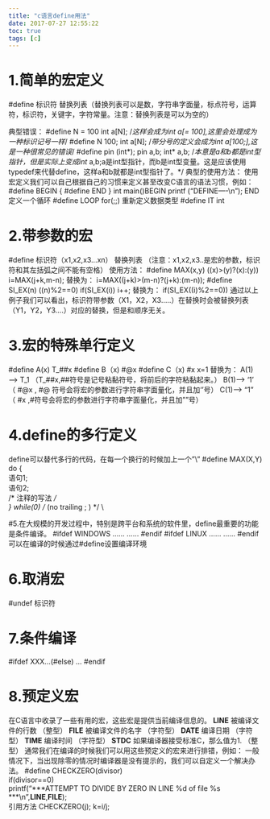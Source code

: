 ```yaml
---
title: "c语言define用法"
date: 2017-07-27 12:55:22
toc: true
tags: [c]
---
```

# 1.简单的宏定义
#define 标识符 替换列表（替换列表可以是数，字符串字面量，标点符号，运算符，标识符，关键字，字符常量。注意：替换列表是可以为空的）
<!-- more -->
典型错误：
#define N = 100
int a[N]; /*这样会成为int a[= 100],这里会处理成为一种标识记号一样*/
#define N 100;
int a[N]; /*带分号的定义会成为int a[100;],这是一种很常见的错误*/
#define pin (int*);
pin a,b;
int* a,b; /*本意是a和b都是int型指针，但是实际上变成int* a,b;a是int型指针，而b是int型变量。这是应该使用typedef来代替define，这样a和b就都是int型指针了。*/
典型的使用方法：
使用宏定义我们可以自己根据自己的习惯来定义甚至改变C语言的语法习惯，例如：
#define BEGIN {
#define END }
int main()BEGIN
printf (“DEFINE—-\n”);
END
定义一个循环
#define LOOP for(;;)
重新定义数据类型
#define IT int

# 2.带参数的宏
#define 标识符（x1,x2,x3…xn） 替换列表  （注意：x1,x2,x3..是宏的参数，标识符和其左括弧之间不能有空格）
使用方法：
#define MAX(x,y) ((x)>(y)?(x):(y))
i=MAX(j+k,m-n);
替换为：
i=MAX((j+k)>(m-n)?(j+k):(m-n));
#define SI_EX(n) ((n)%2==0)
if(SI_EX(i)) i++;
替换为：
if(SI_EX((i)%2==0))
通过以上例子我们可以看出，标识符带参数（X1，X2，X3…..）在替换时会被替换列表（Y1，Y2，Y3….）对应的替换，但是和顺序无关。

# 3.宏的特殊单行定义
#define A(x) T_##x
#define B（x) #@x
#define C（x) #x
x=1
替换为：
A(1)——> T_1 （T_##x,##符号是记号粘黏符号，将前后的字符粘黏起来。）
B(1)——> ‘1’ （ #@x , #@ 符号会将宏的参数进行字符串字面量化，并且加‘’号）
C(1)——> “1” （ #x ,#符号会将宏的参数进行字符串字面量化，并且加””号）

# 4.define的多行定义
define可以替代多行的代码，在每一个换行的时候加上一个”\”
#define MAX(X,Y) do { \
语句1; \
语句2; \
/* 注释的写法 */ \
} while(0) /* (no trailing ; ) */ \

#5.在大规模的开发过程中，特别是跨平台和系统的软件里，define最重要的功能是条件编译。
#ifdef WINDOWS
……
……
#endif
#ifdef LINUX
……
……
#endif
可以在编译的时候通过#define设置编译环境

# 6.取消宏
#undef 标识符

# 7.条件编译
#ifdef XXX…(#else) … #endif

# 8.预定义宏
在C语言中收录了一些有用的宏，这些宏是提供当前编译信息的。
__LINE__        被编译文件的行数
（整型）
__FILE__  被编译文件的名字 （字符型）
__DATE__  编译日期 （字符型）
__TIME__  编译时间 （字符型）
__STDC__  如果编译器接受标准C，那么值为1. （整型）
通常我们在编译的时候我们可以用这些预定义的宏来进行排错，例如：
一般情况下，当出现除零的情况时编译器是没有提示的，我们可以自定义一个解决办法。
#define CHECKZERO(divisor)\
if(divisor==0)\
printf(“***ATTEMPT TO DIVIDE BY ZERO IN LINE %d of file %s ***\n”,__LINE__,__FILE__);\
引用方法
CHECKZERO(j);
k=i/j;